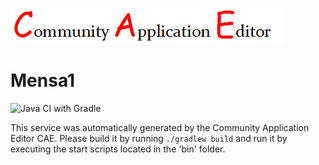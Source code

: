 ![CAE](https://github.com/GHProjectsTest/microservice-347/blob/master/img/logo.png)  

Mensa1
===================
![Java CI with Gradle](https://github.com/GHProjectsTest/microservice-347/workflows/Java%20CI%20with%20Gradle/badge.svg?branch=master)

This service was automatically generated by the Community Application Editor CAE. Please build it by running `./gradlew build` and run it by executing the start scripts located in the 'bin' folder.
